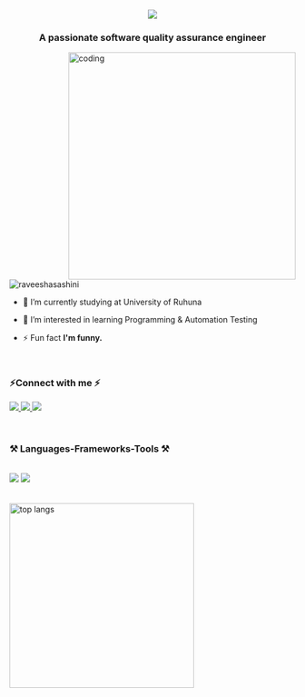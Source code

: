 <h1 align="center">
    <img src="https://readme-typing-svg.herokuapp.com/?font=Righteous&size=35&center=true&vCenter=true&width=500&height=70&duration=4000&lines=Hi+There!+👋;+I'm+Raveesha+Sashini!;" />
</h1>
<h3 align="center">A passionate software quality assurance engineer</h3>

<img align="right" alt="coding" width="400" src="https://media.tenor.com/S59bPkT0pqcAAAAC/programming.gif">
<p align="left"> <img src="https://komarev.com/ghpvc/?username=raveeshasashini&label=Profile%20views&color=0e75b6&style=flat" alt="raveeshasashini" /> </p>
 
- 🔭 I’m currently studying at University of Ruhuna
  
- 🌱 I’m  interested in learning  Programming & Automation Testing 
  
- ⚡ Fun fact **I'm funny.**

<br>
<h3 align="left">⚡Connect with me ⚡</h3>
<p align="left">
  <a href="https://raveeshasashini@gmail.com">
    <img src="https://img.shields.io/badge/Gmail-333333?style=for-the-badge&logo=gmail&logoColor=red" />
  </a>
  <a href="https://linkedin.com/in/raveeshaashini" target="_blank">
    <img src="https://img.shields.io/badge/LinkedIn-0077B5?style=for-the-badge&logo=linkedin&logoColor=white" target="_blank" />
  </a>
  <a href="https://www.hackerrank.com/raveeshasashini" target="_blank">
     <img src="https://img.shields.io/badge/-Hackerrank-2EC866?style=for-the-badge&logo=HackerRank&logoColor=white" target="_blank" />   </a>


</p>
<br>
<h3 align="left">⚒️ Languages-Frameworks-Tools ⚒️</h3><br>
<div align="left">
    <img src="https://skillicons.dev/icons?i=vscode,eclipse,idea,nodejs,python,javascript,express,mongodb,spring,selenium" />
    <img src="https://skillicons.dev/icons?i=react,bootstrap,mui,html,css,github,figma,docker,php,c,java,mysql,postman,npm" />
    <br>
</div>

<br>
<br>
<img width=325 align="center" src="https://github-readme-stats-salesp07.vercel.app/api/top-langs/?username=raveeshasashini&hide=HTML&langs_count=8&layout=compact&theme=react&border_radius=10&size_weight=0.5&count_weight=0.5&exclude_repo=github-readme-stats" alt="top langs" />
</div>



